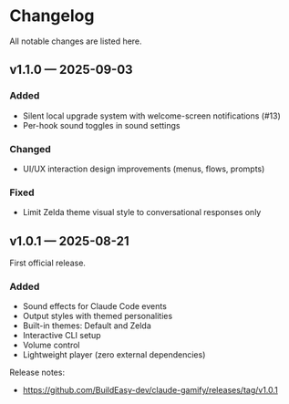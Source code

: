 # Changelog

All notable changes are listed here.

## v1.1.0 — 2025-09-03

### Added

- Silent local upgrade system with welcome-screen notifications (#13)
- Per-hook sound toggles in sound settings

### Changed

- UI/UX interaction design improvements (menus, flows, prompts)

### Fixed

- Limit Zelda theme visual style to conversational responses only

## v1.0.1 — 2025-08-21

First official release.

### Added

- Sound effects for Claude Code events
- Output styles with themed personalities
- Built-in themes: Default and Zelda
- Interactive CLI setup
- Volume control
- Lightweight player (zero external dependencies)

Release notes:

- https://github.com/BuildEasy-dev/claude-gamify/releases/tag/v1.0.1
